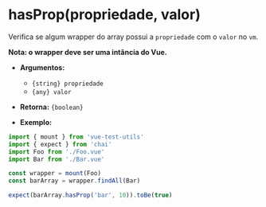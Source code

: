 # hasProp(propriedade, valor)

Verifica se algum wrapper do array possui a `propriedade` com o `valor` no `vm`.

**Nota: o wrapper deve ser uma intância do Vue.**

- **Argumentos:**
  - `{string} propriedade`
  - `{any} valor`

- **Retorna:** `{boolean}`

- **Exemplo:**

```js
import { mount } from 'vue-test-utils'
import { expect } from 'chai'
import Foo from './Foo.vue'
import Bar from './Bar.vue'

const wrapper = mount(Foo)
const barArray = wrapper.findAll(Bar)

expect(barArray.hasProp('bar', 10)).toBe(true)
```
